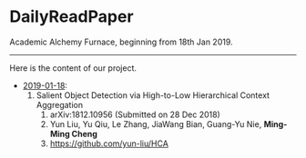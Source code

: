 # DailyReadPaper

Academic Alchemy Furnace, beginning from 18th Jan 2019.
___
Here is the content of our project.


- [2019-01-18](Papers.md):  
    1. Salient Object Detection via High-to-Low Hierarchical Context Aggregation
        1. arXiv:1812.10956 (Submitted on 28 Dec 2018)
        2. Yun Liu, Yu Qiu, Le Zhang, JiaWang Bian, Guang-Yu Nie, **Ming-Ming Cheng**
        3. https://github.com/yun-liu/HCA
